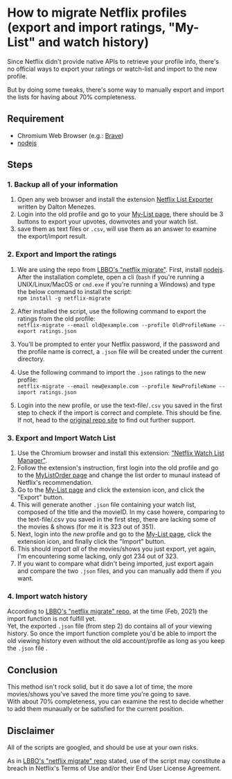 # How to migrate Netflix profiles (export and import ratings, "My-List" and watch history)

Since Netflix didn't provide native APIs to retrieve your profile info, there's no official ways to export your ratings or watch-list and import to the new profile.  

But by doing some tweaks, there's some way to manually export and import the lists for having about 70% completeness.

## Requirement

- Chromium Web Browser (e.g.: [Brave](https://brave.com/))
- [nodejs](https://nodejs.org/en/)

## Steps

### 1. Backup all of your information

1. Open any web browser and install the extension [Netflix List Exporter](https://github.com/daltonmenezes/netflix-list-exporter) written by Dalton Menezes.
2. Login into the old profile and go to your [My-List page](https://www.netflix.com/browse/my-list), there should be 3 buttons to export your upvotes, downvotes and your watch list.
3. save them as text files or `.csv`, will use them as an answer to examine the export/import result.

### 2. Export and Import the ratings

1. We are using the repo from [LBBO's "netflix migrate"](https://github.com/LBBO/netflix-migrate). First, install [nodejs](https://nodejs.org). After the installation complete, open a cli (`bash` if you're running a UNIX/Linux/MacOS or `cmd.exe` if you're running a Windows) and type the below command to install the script:  
`npm install -g netflix-migrate`

2. After installed the script, use the following command to export the ratings from the old profile:  
`netflix-migrate --email old@example.com --profile OldProfileName --export ratings.json`
3. You'll be prompted to enter your Netflix password, if the password and the profile name is correct, a `.json` file will be created under the current directory.
4. Use the following command to import the `.json` ratings to the new profile:  
`netflix-migrate --email new@example.com --profile NewProfileName --import ratings.json`
5. Login into the new profile, or use the text-file/`.csv` you saved in the first step to check if the import is correct and complete. This should be fine. If not, head to the [original repo site](https://github.com/LBBO/netflix-migrate) to find out further support.

### 3. Export and Import Watch List

1. Use the Chromium browser and install this extension: ["Netflix Watch List Manager"](https://chrome.google.com/webstore/detail/netflix-watch-list-manage/obgidigipndchfoaapdbldekffjpmmfa?hl=en).
2. Follow the extension's instruction, first login into the old profile and go to the [MyListOrder page](https://www.netflix.com/mylistorder) and change the list order to munaul instead of Netflix's recommendation.
3. Go to the [My-List page](https://www.netflix.com/browse/my-list) and click the extension icon, and click the "Export" button.
4. This will generate another `.json` file containing your watch list, composed of the title and the movieID. In my case howere, comparing to the text-file/.csv you saved in the first step, there are lacking some of the movies & shows (for me it is 323 out of 351).
5. Next, login into the _new_ profile and go to the [My-List page](https://www.netflix.com/browse/my-list), click the extension icon, and finally click the "Import" button.
6. This should import _all_ of the movies/shows you just export, yet again, I'm encountering some lacking, only got 234 out of 323.
7. If you want to compare what didn't being imported, just export again and compare the two `.json` files, and you can manually add them if you want.

### 4. Import watch history

According to [LBBO's "netflix migrate" repo](https://github.com/LBBO/netflix-migrate), at the time (Feb, 2021) the import function is not fulfill yet.   
Yet, the exported `.json` file (from step 2) do contains all of your viewing history. So once the import function complete you'd be able to import the old viewing history even without the old account/profile as long as you keep the `.json` file .

## Conclusion

This method isn't rock solid, but it do save a lot of time, the more movies/shows you've saved the more time you're going to save.  
With about 70% completeness, you can examine the rest to decide whether to add them munaually or be satisfied for the current position.

## Disclaimer

All of the scripts are googled, and should be use at your own risks.  

As in [LBBO's "netflix migrate" repo](https://github.com/LBBO/netflix-migrate) stated, use of the script may constitute a breach in Netflix's Terms of Use and/or their End User License Agreement. 
